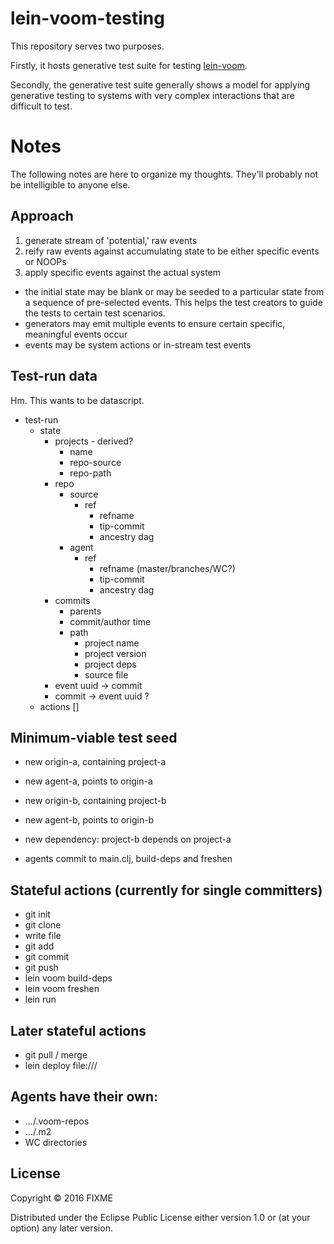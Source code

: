 # lein-voom-testing

This repository serves two purposes.

Firstly, it hosts generative test suite for testing [lein-voom](https://github.com/LonoCloud/lein-voom/).

Secondly, the generative test suite generally shows a model for
applying generative testing to systems with very complex interactions
that are difficult to test.

# Notes

The following notes are here to organize my thoughts. They'll probably not be intelligible to anyone else.

## Approach
1. generate stream of 'potential,' raw events
1. reify raw events against accumulating state to be either specific events or NOOPs
1. apply specific events against the actual system

- the initial state may be blank or may be seeded to a particular
  state from a sequence of pre-selected events. This helps the test
  creators to guide the tests to certain test scenarios.
- generators may emit multiple events to ensure certain specific, meaningful events occur
- events may be system actions or in-stream test events

## Test-run data
Hm. This wants to be datascript.

- test-run
  - state
     * projects - derived?
       - name
       - repo-source
       - repo-path
     * repo
        * source
           * ref
             - refname
             - tip-commit
             - ancestry dag
        * agent
           * ref
             - refname (master/branches/WC?)
             - tip-commit
             - ancestry dag
     - commits
        * parents
        - commit/author time
        * path
           - project name
           - project version
           - project deps
           - source file
      - event uuid -> commit
      - commit -> event uuid ?
  - actions []

## Minimum-viable test seed
- new origin-a, containing project-a
- new agent-a, points to origin-a
- new origin-b, containing project-b
- new agent-b, points to origin-b
- new dependency: project-b depends on project-a

- agents commit to main.clj, build-deps and freshen

## Stateful actions (currently for single committers)
- git init
- git clone
- write file
- git add
- git commit
- git push
- lein voom build-deps
- lein voom freshen
- lein run

## Later stateful actions
- git pull / merge
- lein deploy file:///

## Agents have their own:
- .../.voom-repos
- .../.m2
- WC directories


## License

Copyright © 2016 FIXME

Distributed under the Eclipse Public License either version 1.0 or (at
your option) any later version.